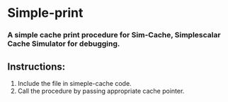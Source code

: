# Simple-print

### A simple cache print procedure for Sim-Cache, Simplescalar Cache Simulator for debugging.

## Instructions:
1) Include the file in simeple-cache code.
2) Call the procedure by passing appropriate cache pointer. 
